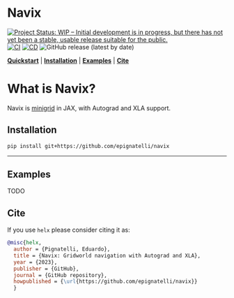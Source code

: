 # Navix

[![Project Status: WIP – Initial development is in progress, but there has not yet been a stable, usable release suitable for the public.](https://www.repostatus.org/badges/latest/wip.svg)](https://www.repostatus.org/#wip)
[![CI](https://github.com/epignatelli/navix/actions/workflows/CI.yml/badge.svg)](https://github.com/epignatelli/navix/actions/workflows/CI.yml)
[![CD](https://github.com/epignatelli/navix/actions/workflows/CD.yml/badge.svg)](https://github.com/epignatelli/navix/actions/workflows/CD.yml)
![GitHub release (latest by date)](https://img.shields.io/github/v/release/epignatelli/navix?color=%23216477&label=Release)

**[Quickstart](#what-is-navix)** | **[Installation](#installation)** | **[Examples](#examples)** | **[Cite](#cite)**

# What is Navix?
Navix is [minigrid](https://github.com/Farama-Foundation/Minigrid) in JAX, with Autograd and XLA support.


## Installation
```bash
pip install git+https://github.com/epignatelli/navix
```

---
## Examples
TODO

## Cite
If you use `helx` please consider citing it as:

```bibtex
@misc{helx,
  author = {Pignatelli, Eduardo},
  title = {Navix: Gridworld navigation with Autograd and XLA},
  year = {2023},
  publisher = {GitHub},
  journal = {GitHub repository},
  howpublished = {\url{https://github.com/epignatelli/navix}}
  }
```
